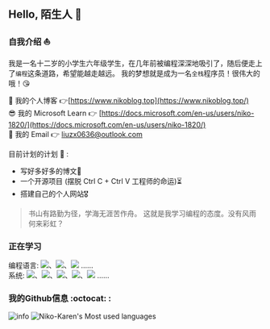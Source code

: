 ## Hello, 陌生人 👋

### 自我介绍 ⛵
我是一名十二岁的小学生六年级学生，在几年前被编程深深地吸引了，随后便走上了`编程`这条道路，希望能越走越远。
我的梦想就是成为一名`全栈`程序员！很伟大的哦！😘

🤔 我的个人博客 👉[https://www.nikoblog.top](https://www.nikoblog.top/)<br>
😎 我的 Microsoft Learn 👉 [https://docs.microsoft.com/en-us/users/niko-1820/](https://docs.microsoft.com/en-us/users/niko-1820/)<br>
📧 我的 Email 👉 [liuzx0636@outlook.com](mailto:liuzx0636@outlook.com)

目前计划的计划 🥱 : 
- 写好多好多的博文👻
- 一个开源项目 (摆脱 Ctrl C + Ctrl V 工程师的命运)⏳
- 搭建自己的个人网站🎖️

>书山有路勤为径，学海无涯苦作舟。 这就是我学习编程的态度。没有风雨何来彩虹？

### 正在学习
编程语言: [![](https://img.shields.io/badge/-Java-007396?style=flat-square&logo=java&logoColor=ffffff)](https://reactjs.org/)、[![](https://img.shields.io/badge/-Python-B3CD1C?style=flat-square&logo=python&logoColor=ffffff)](https://python.org/)、[![](https://img.shields.io/badge/-Php-16537E?style=flat-square&logo=php&logoColor=ffffff)](https://php.org/) ……
<br>系统: [![](https://img.shields.io/badge/OS-Arch%20Linux-33aadd?style=flat-square&logo=arch-linux&logoColor=blue)](https://www.archlinux.org/)、[![](https://img.shields.io/badge/PC-Windows-33aadd?style=flat-square&logo=windows&logoColor=ffffff)](https://microsoft.com/)、[![](https://img.shields.io/badge/HuaWei-Harmony-f5010c?style=flat-square&logo=huawei&logoColor=red)](https://www.huawei.com/)、[![](https://img.shields.io/badge/Android-V12-f5010c?style=flat-square&logo=android&logoColor=green)](https://developer.android.google.cn/)、[![](https://img.shields.io/badge/ios-V15-f5010c?style=flat-square&logo=apple&logoColor=ffffff)](https://apple.cn/) ……

### 我的Github信息 :octocat: :
![info](https://github-readme-stats.vercel.app/api?username=Niko-Karen&show_icons=true&theme=radical)
![Niko-Karen's Most used languages](https://github-readme-stats.vercel.app/api/top-langs/?username=Niko-Karen&layout=compact&hide_border=true&langs_count=10)
